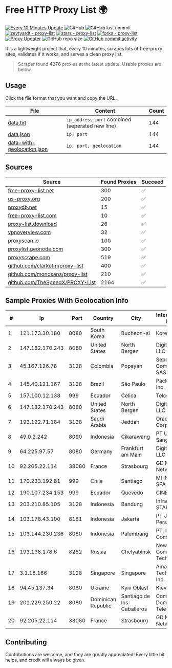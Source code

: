 
# Free HTTP Proxy List 🌍

[![Every 10 Minutes Update](https://github.com/mertguvencli/http-proxy-list/actions/workflows/main.yml/badge.svg?branch=main)](https://github.com/mertguvencli/http-proxy-list/actions/workflows/main.yml)
![GitHub](https://img.shields.io/github/license/mertguvencli/http-proxy-list)
![GitHub last commit](https://img.shields.io/github/last-commit/mertguvencli/http-proxy-list)
[![zevtyardt - proxy-list](https://img.shields.io/static/v1?label=zevtyardt&message=proxy-list&color=blue&logo=github)](https://github.com/zevtyardt/proxy-list "Go to GitHub repo")
[![stars - proxy-list](https://img.shields.io/github/stars/zevtyardt/proxy-list?style=social)](https://github.com/zevtyardt/proxy-list)
[![forks - proxy-list](https://img.shields.io/github/forks/zevtyardt/proxy-list?style=social)](https://github.com/zevtyardt/proxy-list)
[![Proxy Updater](https://github.com/zevtyardt/proxy-list/workflows/Proxy%20Updater/badge.svg)](https://github.com/zevtyardt/proxy-list/actions?query=workflow:"Proxy+Updater")
![GitHub repo size](https://img.shields.io/github/repo-size/zevtyardt/proxy-list)
[![GitHub commit activity](https://img.shields.io/github/commit-activity/m/zevtyardt/proxy-list?logo=commits)](https://github.com/zevtyardt/proxy-list/commits/main)

It is a lightweight project that, every 10 minutes, scrapes lots of free-proxy sites, validates if it works, and serves a clean proxy list.

> Scraper found **4276** proxies at the latest update. Usable proxies are below.

## Usage

Click the file format that you want and copy the URL.

|File|Content|Count|
|----|-------|-----|
|[data.txt](https://raw.githubusercontent.com/mertguvencli/http-proxy-list/main/proxy-list/data.txt)|`ip_address:port` combined (seperated new line)|144|
|[data.json](https://raw.githubusercontent.com/mertguvencli/http-proxy-list/main/proxy-list/data.json)|`ip, port`|144|
|[data-with-geolocation.json](https://raw.githubusercontent.com/mertguvencli/http-proxy-list/main/proxy-list/data-with-geolocation.json)|`ip, port, geolocation`|144|

## Sources

|Source|Found Proxies|Succeed|
|------|-------------|-------|
|[free-proxy-list.net](https://free-proxy-list.net)|300|✅|
|[us-proxy.org](https://www.us-proxy.org)|200|✅|
|[proxydb.net](http://proxydb.net)|15|✅|
|[free-proxy-list.com](https://free-proxy-list.com/?page=&port=&type%5B%5D=http&type%5B%5D=https&up_time=0&search=Search)|10|✅|
|[proxy-list.download](https://www.proxy-list.download/HTTP)|26|✅|
|[vpnoverview.com](https://vpnoverview.com/privacy/anonymous-browsing/free-proxy-servers)|32|✅|
|[proxyscan.io](https://www.proxyscan.io)|100|✅|
|[proxylist.geonode.com](https://proxylist.geonode.com/api/proxy-list?limit=300&page=1&sort_by=lastChecked&sort_type=desc&protocols=http,https)|300|✅|
|[proxyscrape.com](https://api.proxyscrape.com/v2/?request=displayproxies&protocol=http&timeout=10000&country=all&ssl=all&anonymity=all)|519|✅|
|[github.com/clarketm/proxy-list](https://raw.githubusercontent.com/clarketm/proxy-list/master/proxy-list-raw.txt)|400|✅|
|[github.com/monosans/proxy-list](https://raw.githubusercontent.com/monosans/proxy-list/main/proxies/http.txt)|210|✅|
|[github.com/TheSpeedX/PROXY-List](https://raw.githubusercontent.com/TheSpeedX/PROXY-List/master/http.txt)|2164|✅|


## Sample Proxies With Geolocation Info

|#|Ip|Port|Country|City|Internet Service Provider|
|-|--|----|-------|----|-------------------------|
|1|121.173.30.180|8080|South Korea|Bucheon-si|Korea Telecom|
|2|147.182.170.243|8080|United States|North Bergen|DigitalOcean, LLC|
|3|45.167.126.78|3128|Colombia|Popayán|Sepcom Comunicaciones SAS|
|4|145.40.121.167|3128|Brazil|São Paulo|Packet Host, Inc.|
|5|157.100.12.138|999|Ecuador|Celica|Telconet S.A|
|6|147.182.170.243|8080|United States|North Bergen|DigitalOcean, LLC|
|7|193.122.71.184|3128|Saudi Arabia|Jeddah|Oracle Corporation|
|8|49.0.2.242|8090|Indonesia|Cikarawang|PT Usaha Adi Sanggoro|
|9|64.225.97.57|8080|Germany|Frankfurt am Main|DigitalOcean, LLC|
|10|92.205.22.114|38080|France|Strasbourg|GD MASS Network|
|11|170.233.192.81|999|Chile|Santiago|MI INTERNET SPA|
|12|190.107.234.153|999|Ecuador|Quevedo|CINECABLE TV|
|13|203.210.85.105|3128|Indonesia|Bandung|Infrastruktur STARNET|
|14|103.178.43.100|8181|Indonesia|Jakarta|PT Jaring Solusi Persada|
|15|103.144.230.236|8080|Indonesia|Palembang|PT. Indonesia Comnets Plus|
|16|193.138.178.6|8282|Russia|Chelyabinsk|New Communication Technologies|
|17|3.1.18.166|3128|Singapore|Singapore|Amazon Technologies Inc.|
|18|94.45.137.34|8080|Ukraine|Kyiv Oblast|Kievline LLC|
|19|201.229.250.22|8080|Dominican Republic|Santiago de los Caballeros|Compañía Dominicana de Teléfonos S. A.|
|20|92.205.22.114|38080|France|Strasbourg|GD MASS Network|



## Contributing

Contributions are welcome, and they are greatly appreciated! Every
little bit helps, and credit will always be given.

